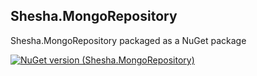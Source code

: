 ﻿## Shesha.MongoRepository  

Shesha.MongoRepository packaged as a NuGet package

[![NuGet version (Shesha.MongoRepository)](https://img.shields.io/nuget/v/Shesha.MongoRepository?style=flat-square)](https://www.nuget.org/packages/Shesha.MongoRepository/)
